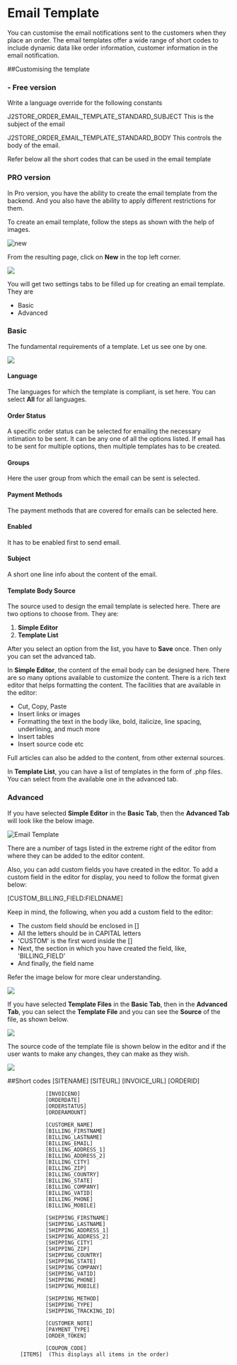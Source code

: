 # Email Template

You can customise the email notifications sent to the customers when they place an order. The email templates offer a wide range of short codes to include dynamic data like order information, customer information in the email notification.

##Customising the template 

  ### - Free version

Write a language override for the following constants

J2STORE_ORDER_EMAIL_TEMPLATE_STANDARD_SUBJECT
This is the subject of the email

J2STORE_ORDER_EMAIL_TEMPLATE_STANDARD_BODY
This controls the body of the email.

Refer below all the short codes that can be used in the email template

  ### PRO version
  
  In Pro version, you have the ability to create the email template from the backend. And you also have the ability to apply different restrictions for them.
  
To create an email template, follow the steps as shown with the help of images.

![new](./assets/images/email_template_create_new.png)

From the resulting page, click on **New** in the top left corner.

![](./assets/images/email_template_create_new_1.png)

You will get two settings tabs to be filled up for creating an email template. They are 
* Basic
* Advanced

### Basic
The fundamental requirements of a template. Let us see one by one.

![](./assets/images/email_template_create_basic.png)

#### Language
The languages for which the template is compliant, is set here. You can select **All** for all languages.
#### Order Status
A specific order status can be selected for emailing the necessary intimation to be sent. It can be any one of all the options listed. If email has to be sent for multiple options, then multiple templates has to be created.

#### Groups
Here the user group from which the email can be sent is selected.

#### Payment Methods
The payment methods that are covered for emails can be selected here.

#### Enabled
It has to be enabled first to send email.

#### Subject
A short one line info about the content of the email.

#### Template Body Source
The source used to design the email template is selected here. There are two options to choose from. They are:
1. **Simple Editor**
2. **Template List**

After you select an option from the list, you have to **Save** once. Then only you can set the advanced tab.

In **Simple Editor**, the content of the email body can be designed here. There are so many options available to customize the content. There is a rich text editor that helps formatting the content.
The facilities that are available in the editor:
* Cut, Copy, Paste
* Insert links or images
* Formatting the text in the body like, bold, italicize, line spacing, underlining, and much more
* Insert tables
* Insert source code etc

Full articles can also be added to the content, from other external sources.

In **Template List**, you can have a list of templates in the form of .php files. You can select from the available one in the advanced tab.

### Advanced
If you have selected **Simple Editor** in the **Basic Tab**, then the **Advanced Tab** will look like the below image.

![Email Template](./assets/images/email_template.png)

There are a number of tags listed in the extreme right of the editor from where they can be added to the editor content.

Also, you can add custom fields you have created in the editor. To add a custom field in the editor for display, you need to follow the format given below:

[CUSTOM_BILLING_FIELD:FIELDNAME]

Keep in mind, the following, when you add a custom field to the editor:

* The custom field should be enclosed in []
* All the letters should be in CAPITAL letters
* 'CUSTOM' is the first word inside the []
* Next, the section in which you have created the field, like, 'BILLING_FIELD'
* And finally, the field name

Refer the image below for more clear understanding.

![](./assets/images/guide-to-add-custom-field.png)

If you have selected **Template Files** in the **Basic Tab**, then in the **Advanced Tab**, you can select the **Template File** and you can see the **Source** of the file, as shown below.

![](./assets/images/email_template_advanced.png)

The source code of the template file is shown below in the editor and if the user wants to make any changes, they can make as they wish.

![](./assets/images/email_template_advanced_1.png)


##Short codes
        [SITENAME]
				[SITEURL]
				[INVOICE_URL]
				[ORDERID]

				[INVOICENO]
				[ORDERDATE]
				[ORDERSTATUS]
				[ORDERAMOUNT]

				[CUSTOMER_NAME]	
				[BILLING_FIRSTNAME]
				[BILLING_LASTNAME]
				[BILLING_EMAIL]	
				[BILLING_ADDRESS_1]
				[BILLING_ADDRESS_2]
				[BILLING_CITY]
				[BILLING_ZIP]	
				[BILLING_COUNTRY]
				[BILLING_STATE]	
				[BILLING_COMPANY]
				[BILLING_VATID]
				[BILLING_PHONE]
				[BILLING_MOBILE]

				[SHIPPING_FIRSTNAME]
				[SHIPPING_LASTNAME]
				[SHIPPING_ADDRESS_1]
				[SHIPPING_ADDRESS_2]
				[SHIPPING_CITY]
				[SHIPPING_ZIP]
				[SHIPPING_COUNTRY]
				[SHIPPING_STATE]
				[SHIPPING_COMPANY]
				[SHIPPING_VATID]
				[SHIPPING_PHONE]
				[SHIPPING_MOBILE]

				[SHIPPING_METHOD]
				[SHIPPING_TYPE]
				[SHIPPING_TRACKING_ID]

				[CUSTOMER_NOTE]
				[PAYMENT_TYPE]
				[ORDER_TOKEN]	
						
				[COUPON_CODE]
        [ITEMS]  (This displays all items in the order)
  

